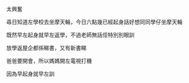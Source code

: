 太興奮

尋日知道左學校去坐摩天輪，今日六點幾已經起身話好想同同學仔坐摩天輪

既然早左起身就早左返學，不過老師無話佢特別別眼訓

放學返屋企都係睇書，又有新書睇

爸爸要開會，所以媽媽開左電視打機

因為早起身就早左訓